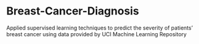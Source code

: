 # Breast-Cancer-Diagnosis
Applied supervised learning techniques to predict the severity of patients’ breast cancer using data provided by UCI Machine Learning Repository
